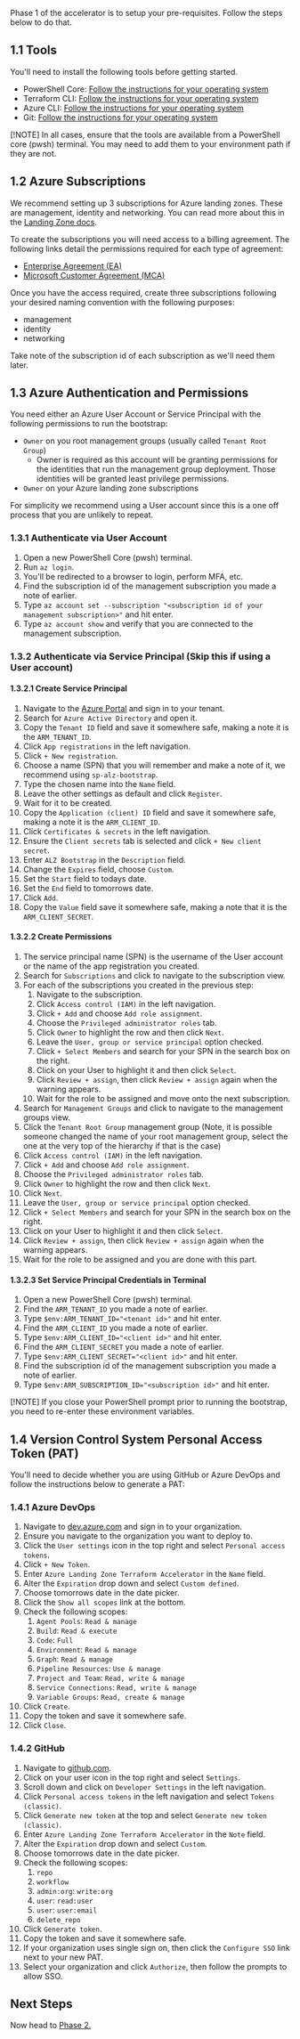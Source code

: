<!-- markdownlint-disable first-line-h1 -->
Phase 1 of the accelerator is to setup your pre-requisites. Follow the steps below to do that.

## 1.1 Tools

You'll need to install the following tools before getting started.

- PowerShell Core: [Follow the instructions for your operating system](https://learn.microsoft.com/en-us/powershell/scripting/install/installing-powershell)
- Terraform CLI: [Follow the instructions for your operating system](https://developer.hashicorp.com/terraform/downloads)
- Azure CLI: [Follow the instructions for your operating system](https://learn.microsoft.com/en-us/cli/azure/install-azure-cli)
- Git: [Follow the instructions for your operating system](https://git-scm.com/downloads)

[!NOTE]
In all cases, ensure that the tools are available from a PowerShell core (pwsh) terminal. You may need to add them to your environment path if they are not.

## 1.2 Azure Subscriptions

We recommend setting up 3 subscriptions for Azure landing zones. These are management, identity and networking. You can read more about this in the [Landing Zone docs](https://learn.microsoft.com/en-us/azure/cloud-adoption-framework/ready/landing-zone/deploy-landing-zones-with-terraform).

To create the subscriptions you will need access to a billing agreement. The following links detail the permissions required for each type of agreement:

- [Enterprise Agreement (EA)](https://learn.microsoft.com/en-us/azure/cost-management-billing/manage/create-enterprise-subscription)
- [Microsoft Customer Agreement (MCA)](https://learn.microsoft.com/en-us/azure/cost-management-billing/manage/create-subscription)

Once you have the access required, create three subscriptions following your desired naming convention with the following purposes:

- management
- identity
- networking

Take note of the subscription id of each subscription as we'll need them later.

## 1.3 Azure Authentication and Permissions

You need either an Azure User Account or Service Principal with the following permissions to run the bootstrap:

- `Owner` on you root management groups (usually called `Tenant Root Group`)
    - Owner is required as this account will be granting permissions for the identities that run the management group deployment. Those identities will be granted least privilege permissions.
- `Owner` on your Azure landing zone subscriptions

For simplicity we recommend using a User account since this is a one off process that you are unlikely to repeat.

### 1.3.1 Authenticate via User Account

1. Open a new PowerShell Core (pwsh) terminal.
1. Run `az login`.
1. You'll be redirected to a browser to login, perform MFA, etc.
1. Find the subscription id of the management subscription you made a note of earlier.
1. Type `az account set --subscription "<subscription id of your management subscription>"` and hit enter.
1. Type `az account show` and verify that you are connected to the management subscription.

### 1.3.2 Authenticate via Service Principal (Skip this if using a User account)

#### 1.3.2.1 Create Service Principal

1. Navigate to the [Azure Portal](https://portal.azure.com) and sign in to your tenant.
1. Search for `Azure Active Directory` and open it.
1. Copy the `Tenant ID` field and save it somewhere safe, making a note it is the `ARM_TENANT_ID`.
1. Click `App registrations` in the left navigation.
1. Click `+ New registration`.
1. Choose a name (SPN) that you will remember and make a note of it, we recommend using `sp-alz-bootstrap`.
1. Type the chosen name into the `Name` field.
1. Leave the other settings as default and click `Register`.
1. Wait for it to be created.
1. Copy the `Application (client) ID` field and save it somewhere safe, making a note it is the `ARM_CLIENT_ID`.
1. Click `Certificates & secrets` in the left navigation.
1. Ensure the `Client secrets` tab is selected and click `+ New client secret`.
1. Enter `ALZ Bootstrap` in the `Description` field.
1. Change the `Expires` field, choose `Custom`.
1. Set the `Start` field to todays date.
1. Set the `End` field to tomorrows date.
1. Click `Add`.
1. Copy the `Value` field save it somewhere safe, making a note that it is the `ARM_CLIENT_SECRET`.

#### 1.3.2.2 Create Permissions

1. The service principal name (SPN) is the username of the User account or the name of the app registration you created.
1. Search for `Subscriptions` and click to navigate to the subscription view.
1. For each of the subscriptions you created in the previous step:
    1. Navigate to the subscription.
    1. Click `Access control (IAM)` in the left navigation.
    1. Click `+ Add` and choose `Add role assignment`.
    1. Choose the `Privileged administrator roles` tab.
    1. Click `Owner` to highlight the row and then click `Next`.
    1. Leave the `User, group or service principal` option checked.
    1. Click `+ Select Members` and search for your SPN in the search box on the right.
    1. Click on your User to highlight it and then click `Select`.
    1. Click `Review + assign`, then click `Review + assign` again when the warning appears.
    1. Wait for the role to be assigned and move onto the next subscription.
1. Search for `Management Groups` and click to navigate to the management groups view.
1. Click the `Tenant Root Group` management group (Note, it is possible someone changed the name of your root management group, select the one at the very top of the hierarchy if that is the case)
1. Click `Access control (IAM)` in the left navigation.
1. Click `+ Add` and choose `Add role assignment`.
1. Choose the `Privileged administrator roles` tab.
1. Click `Owner` to highlight the row and then click `Next`.
1. Click `Next`.
1. Leave the `User, group or service principal` option checked.
1. Click `+ Select Members` and search for your SPN in the search box on the right.
1. Click on your User to highlight it and then click `Select`.
1. Click `Review + assign`, then click `Review + assign` again when the warning appears.
1. Wait for the role to be assigned and you are done with this part.

#### 1.3.2.3 Set Service Principal Credentials in Terminal

1. Open a new PowerShell Core (pwsh) terminal.
1. Find the `ARM_TENANT_ID` you made a note of earlier.
1. Type `$env:ARM_TENANT_ID="<tenant id>"` and hit enter.
1. Find the `ARM_CLIENT_ID` you made a note of earlier.
1. Type `$env:ARM_CLIENT_ID="<client id>"` and hit enter.
1. Find the `ARM_CLIENT_SECRET` you made a note of earlier.
1. Type `$env:ARM_CLIENT_SECRET="<client id>"` and hit enter.
1. Find the subscription id of the management subscription you made a note of earlier.
1. Type `$env:ARM_SUBSCRIPTION_ID="<subscription id>"` and hit enter.

[!NOTE]
If you close your PowerShell prompt prior to running the bootstrap, you need to re-enter these environment variables.

## 1.4 Version Control System Personal Access Token (PAT)

You'll need to decide whether you are using GitHub or Azure DevOps and follow the instructions below to generate a PAT:

### 1.4.1 Azure DevOps

1. Navigate to [dev.azure.com](https://dev.azure.com) and sign in to your organization.
1. Ensure you navigate to the organization you want to deploy to.
1. Click the `User settings` icon in the top right and select `Personal access tokens`.
1. Click `+ New Token`.
1. Enter `Azure Landing Zone Terraform Accelerator` in the `Name` field.
1. Alter the `Expiration` drop down and select `Custom defined`.
1. Choose tomorrows date in the date picker.
1. Click the `Show all scopes` link at the bottom.
1. Check the following scopes:
    1. `Agent Pools`: `Read & manage`
    1. `Build`: `Read & execute`
    1. `Code`: `Full`
    1. `Environment`: `Read & manage`
    1. `Graph`: `Read & manage`
    1. `Pipeline Resources`: `Use & manage`
    1. `Project and Team`: `Read, write & manage`
    1. `Service Connections`: `Read, write & manage`
    1. `Variable Groups`: `Read, create & manage`
1. Click `Create`.
1. Copy the token and save it somewhere safe.
1. Click `Close`.

### 1.4.2 GitHub

1. Navigate to [github.com](https://github.com).
1. Click on your user icon in the top right and select `Settings`.
1. Scroll down and click on `Developer Settings` in the left navigation.
1. Click `Personal access tokens` in the left navigation and select `Tokens (classic)`.
1. Click `Generate new token` at the top and select `Generate new token (classic)`.
1. Enter `Azure Landing Zone Terraform Accelerator` in the `Note` field.
1. Alter the `Expiration` drop down and select `Custom`.
1. Choose tomorrows date in the date picker.
1. Check the following scopes:
    1. `repo`
    1. `workflow`
    1. `admin:org`: `write:org`
    1. `user`: `read:user`
    1. `user`: `user:email`
    1. `delete_repo`
1. Click `Generate token`.
1. Copy the token and save it somewhere safe.
1. If your organization uses single sign on, then click the `Configure SSO` link next to your new PAT.
1. Select your organization and click `Authorize`, then follow the prompts to allow SSO.

## Next Steps

Now head to [Phase 2.](%5BUser-Guide%5D-Quick-Start-Phase-2.md)
